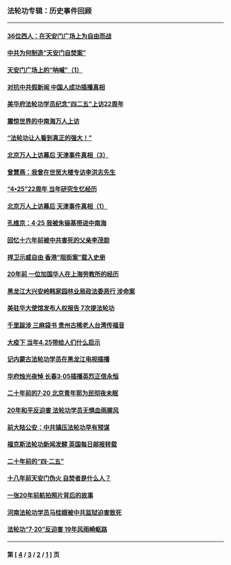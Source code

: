 ### 法轮功专辑：历史事件回顾
---
#### [36位西人：在天安门广场上为自由而战](../../pages/nf5793/n13390029.md?04100430) 
#### [中共为何制造“天安门自焚案”](../../pages/nf5793/n13183270.md?04100430) 
#### [天安门广场上的“呐喊”（1）](../../pages/nf5793/n13105277.md?04100430) 
#### [对抗中共假新闻 中国人成功插播真相](../../pages/nf5793/n12910618.md?04100430) 
#### [美华府法轮功学员纪念“四二五”上访22周年](../../pages/nf5793/n12904445.md?04100430) 
#### [震惊世界的中南海万人上访](../../pages/nf5793/n12903976.md?04100430) 
#### [“法轮功让人看到真正的强大！”](../../pages/nf5793/n12903195.md?04100430) 
#### [北京万人上访幕后 天津事件真相（3）](../../pages/nf5793/n12902807.md?04100430) 
#### [曾慧燕：我曾在世贸大楼专访李洪志先生](../../pages/nf5793/n12898729.md?04100430) 
#### [“4•25”22周年 当年研究生忆经历](../../pages/nf5793/n12894152.md?04100430) 
#### [北京万人上访幕后 天津事件真相（1）](../../pages/nf5793/n12885174.md?04100430) 
#### [孔维京：4·25 我被朱镕基带进中南海](../../pages/nf5793/n12864987.md?04100430) 
#### [回忆十六年前被中共害死的父亲李茂勋](../../pages/nf5793/n12880270.md?04100430) 
#### [捍卫示威自由 香港“阻街案”载入史册](../../pages/nf5793/n12811245.md?04100430) 
#### [20年前 一位加国华人在上海劳教所的经历](../../pages/nf5793/n12707932.md?04100430) 
#### [黑龙江大兴安岭韩家园林业局政法委恶行 涉命案](../../pages/nf5793/n12622815.md?04100430) 
#### [美驻华大使馆发布人权报告 7次提法轮功](../../pages/nf5793/n12520541.md?04100430) 
#### [千里跋涉 三麻袋书 贵州古稀老人台湾传福音](../../pages/nf5793/n12198750.md?04100430) 
#### [大疫下 当年4.25带给人们什么启示](../../pages/nf5793/n12058565.md?04100430) 
#### [记内蒙古法轮功学员在黑龙江电视插播](../../pages/nf5793/n11699194.md?04100430) 
#### [华府烛光夜悼 长春3·05插播英烈正信永恒](../../pages/nf5793/n11397432.md?04100430) 
#### [二十年前的7·20 北京青年郭为民彻夜未眠](../../pages/nf5793/n11354195.md?04100430) 
#### [20年和平反迫害 法轮功学员无惧血雨腥风](../../pages/nf5793/n11348279.md?04100430) 
#### [前大陆公安：中共镇压法轮功早有预谋](../../pages/nf5793/n11352168.md?04100430) 
#### [福克斯法轮功新闻发酵  英国每日邮报转载](../../pages/nf5793/n11285952.md?04100430) 
#### [二十年前的“四·二五”](../../pages/nf5793/n11207639.md?04100430) 
#### [十八年前天安门伪火 自焚者是什么人？](../../pages/nf5793/n10996556.md?04100430) 
#### [一张20年前航拍照片背后的故事](../../pages/nf5793/n10693797.md?04100430) 
#### [河南法轮功学员马桂娥被中共监狱迫害致死](../../pages/nf5793/n10684974.md?04100430) 
#### [法轮功“7‧20”反迫害 19年风雨崎岖路](../../pages/nf5793/n10570834.md?04100430) 

---
#### 第 [ [4](./4.md?04100430) / [3](./3.md?04100430) / [2](./2.md?04100430) / [1](./1.md?04100430) ] 页
